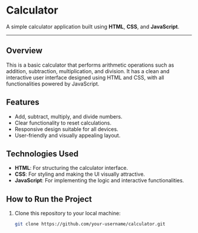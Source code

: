 # Calculator

A simple calculator application built using **HTML**, **CSS**, and **JavaScript**.


---

## Overview
This is a basic calculator that performs arithmetic operations such as addition, subtraction, multiplication, and division. It has a clean and interactive user interface designed using HTML and CSS, with all functionalities powered by JavaScript.

## Features
- Add, subtract, multiply, and divide numbers.
- Clear functionality to reset calculations.
- Responsive design suitable for all devices.
- User-friendly and visually appealing layout.

## Technologies Used
- **HTML**: For structuring the calculator interface.
- **CSS**: For styling and making the UI visually attractive.
- **JavaScript**: For implementing the logic and interactive functionalities.

## How to Run the Project
1. Clone this repository to your local machine:
   ```bash
   git clone https://github.com/your-username/calculator.git
